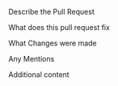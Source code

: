 Describe the Pull Request


What does this pull request fix


What Changes were made


Any Mentions


Additional content

